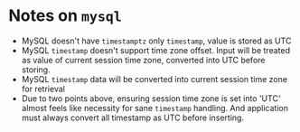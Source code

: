# Notes on `mysql`

* MySQL doesn't have `timestamptz` only `timestamp`, value is stored as UTC
* MySQL `timestamp` doesn't support time zone offset. Input will be treated as value of current session time zone, converted into UTC before storing.
* MySQL `timestamp` data will be converted into current session time zone for retrieval
* Due to two points above, ensuring session time zone is set into 'UTC' almost feels like necessity for sane `timestamp` handling. And application must always convert all timestamp as UTC before inserting.
